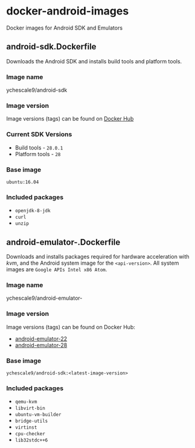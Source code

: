 # docker-android-images
Docker images for Android SDK and Emulators

## android-sdk.Dockerfile
Downloads the Android SDK and installs build tools and platform tools.

### Image name
ychescale9/android-sdk

### Image version
Image versions (tags) can be found on [Docker Hub](https://hub.docker.com/r/ychescale9/android-sdk/tags/)

### Current SDK Versions
* Build tools - `28.0.1`
* Platform tools - `28`

### Base image
`ubuntu:16.04`

### Included packages
* `openjdk-8-jdk`
* `curl`
* `unzip`

## android-emulator-<api-version>.Dockerfile
Downloads and installs packages required for hardware acceleration with *kvm*, and the Android system image for the `<api-version>`. All system images are `Google APIs Intel x86 Atom`.

### Image name
ychescale9/android-emulator-<api-version>

### Image version
Image versions (tags) can be found on Docker Hub:
* [android-emulator-22](https://hub.docker.com/r/ychescale9/android-emulator-22/tags/)
* [android-emulator-28](https://hub.docker.com/r/ychescale9/android-emulator-28/tags/)

### Base image
`ychescale9/android-sdk:<latest-image-version>`

### Included packages
* `qemu-kvm`
* `libvirt-bin`
* `ubuntu-vm-builder`
* `bridge-utils`
* `virtinst`
* `cpu-checker`
* `lib32stdc++6`
